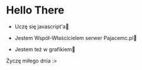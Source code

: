 
<h1><strong>Hello There</strong></h1> 

- Uczę się javascript'a📝

- Jestem Współ-Właścicielem serwer Pajacemc.pl🍪

- Jestem też w grafikiem🦾 

Życzę miłego dnia :>
